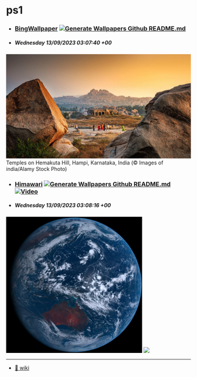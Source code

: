 # ps1

- ### [BingWallpaper](https://github.com/milankomaj/ps1/wiki/BingWallpaper)  [![Generate Wallpapers Github README.md](https://github.com/milankomaj/ps1/actions/workflows/GenWall.yml/badge.svg?event=schedule)](https://github.com/milankomaj/ps1/actions/workflows/GenWall.yml)
- ##### Wednesday 13/09/2023 03:07:40 +00
<img src="BingWallpaper/latest.jpg" width="700" height="auto" title="👉  BingWallpaper  👈">
Temples on Hemakuta Hill, Hampi, Karnataka, India (© Images of india/Alamy Stock Photo)

- ### [Himawari](https://github.com/milankomaj/ps1/wiki/Himawari) [![Generate Wallpapers Github README.md](https://github.com/milankomaj/ps1/actions/workflows/GenWall.yml/badge.svg?event=schedule)](https://github.com/milankomaj/ps1/actions/workflows/GenWall.yml) [![Video](https://github.com/milankomaj/ps1/actions/workflows/video.yml/badge.svg?event=schedule)](https://github.com/milankomaj/ps1/actions/workflows/video.yml)
- ##### Wednesday 13/09/2023 03:08:16 +00
<img src="Himawari/latest.jpg" width="auto" height="371" title="👉  Himawari  👈"> <img src="Himawari/pifd/himawari_pifd.webp" width="auto" height="371"/>


---

* [:link: wiki](https://github.com/milankomaj/ps1/wiki)

